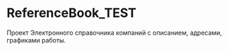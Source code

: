 # ReferenceBook_TEST
Проект Электронного справочника компаний с описанием, адресами, графиками работы.
